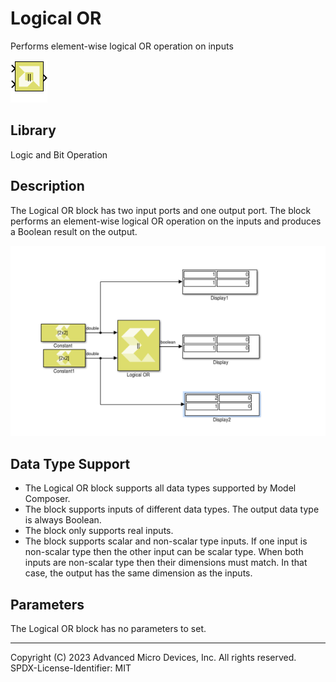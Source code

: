# Logical OR

Performs element-wise logical OR operation on inputs

![](./Images/block.png)

## Library

Logic and Bit Operation

## Description

The Logical OR block has two input ports and one output port. The block
performs an element-wise logical OR operation on the inputs and produces
a Boolean result on the output.


![](./Images/mnx1532106955886.png)

## Data Type Support

- The Logical OR block supports all data types supported by Model
  Composer.
- The block supports inputs of different data types. The output data
  type is always Boolean.
- The block only supports real inputs.
- The block supports scalar and non-scalar type inputs. If one input is
  non-scalar type then the other input can be scalar type. When both
  inputs are non-scalar type then their dimensions must match. In that
  case, the output has the same dimension as the inputs.

## Parameters

The Logical OR block has no parameters to set.

--------------
Copyright (C) 2023 Advanced Micro Devices, Inc. All rights reserved.
SPDX-License-Identifier: MIT
